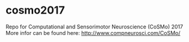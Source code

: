 # cosmo2017
Repo for Computational and Sensorimotor Neuroscience (CoSMo) 2017
More infor can be found here: http://www.compneurosci.com/CoSMo/
